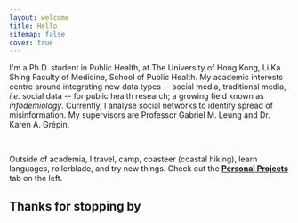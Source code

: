 ```yaml
---
layout: welcome
title: Hello
sitemap: false
cover: true
---
```


I'm a Ph.D. student in Public Health, at The University of Hong Kong, Li Ka Shing Faculty of Medicine, School of Public Health. My academic interests centre around integrating new data types -- social media, traditional media, <i>i.e.</i> social data -- for public health research; a growing field known as <i>infodemiology</i>. Currently, I analyse social networks to identify spread of misinformation. My supervisors are Professor Gabriel M. Leung and Dr. Karen A. Grépin. 

<br>

Outside of academia, I travel, camp, coasteer (coastal hiking), learn languages, rollerblade, and try new things. Check out the <b><a href="https://jdcyin.github.io/projects">Personal Projects</a></b> tab on the left.

<h2>Thanks for stopping by</h2>